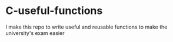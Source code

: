 # C-useful-functions
I make this repo to write useful and reusable functions to make the university's exam easier
